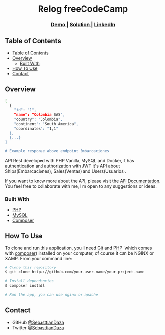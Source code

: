 <!-- Please update value in the {}  -->

<h1 align="center">Relog freeCodeCamp</h1>

<div align="center">
  <h3>
    <a href="https://{https://ships-rest.herokuapp.com/}">
      Demo
    </a>
    <span> | </span>
    <a href="https://{[Repo](https://github.com/SebasttianDaza/APIRest-Back)}">
      Solution
    </a>
    <span> | </span>
    <a href="https://www.linkedin.com/in/sebasttiandaza/">
      LinkedIn
    </a>
  </h3>
</div>

<!-- TABLE OF CONTENTS -->

## Table of Contents

- [Table of Contents](#table-of-contents)
- [Overview](#overview)
  - [Built With](#built-with)
- [How To Use](#how-to-use)
- [Contact](#contact)

<!-- OVERVIEW -->

## Overview
```bash
[
  {
    "id": "1",
    "name": "Colombia SAS",
    "country": "Colombia",
    "continent": "South America",
    "coordinates": "1,1"
  },
  {...}
]

# Example response above endpoint Embarcaciones
```

API Rest developed with PHP Vanilla, MySQL and Docker, it has authentication and authorization with JWT it's API about Ships(Embarcaciones), Sales(Ventas) and Users(Usuarios).

If you want to know more about the API, please visit the [API Documentation](https://www.shipsrest.software/). You feel free to collaborate with me, I'm open to any suggestions or ideas.

### Built With

<!-- This section should list any major frameworks that you built your project using. Here are a few examples.-->

- [PHP](https://www.php.net/)
- [MySQL](https://www.mysql.com/)
- [Composer](https://getcomposer.org/)


## How To Use



<!-- Example: -->

To clone and run this application, you'll need [Git](https://git-scm.com) and [PHP](https://www.php.net/) (which comes with [composer](https://getcomposer.org/)) installed on your computer, of course it can be NGINX or XAMP. From your command line:

```bash
# Clone this repository
$ git clone https://github.com/your-user-name/your-project-name

# Install dependencies
$ composer install

# Run the app, you can use nginx or apache
```

## Contact

- GitHub [@SebasttianDaza](https://github.com/SebasttianDaza)
- Twitter [@SebasttianDaza](https://twitter.com/SebasttianDaza)